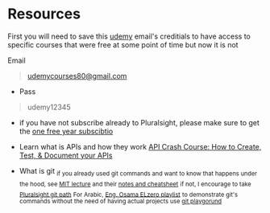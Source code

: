 # Resources
First you will need to save this [udemy](udemy.com) email's creditials to have access to specific courses that were free at some point of time but now it is not

Email
> udemycourses80@gmail.com
- Pass 
> udemy12345

- if you have not subscribe already to Pluralsight, please make sure to get the [one free year subscibtio](https://www.pluralsightone.org/product/education/code-org-redemption-3m?fbclid=IwAR1oskG-AHFWQZI2Q_5CVywK6WCSNsWEbcRZ43na9nQZszDj7X1GNFigbTI)

- Learn what is APIs and how they work [API Crash Course: How to Create, Test, & Document your APIs
](https://www.udemy.com/course/api-course/learn/lecture/26889642#overview)

- What is git
<sub>if you already used git commands and want to know that happens under the hood, see [MIT lecture](https://www.youtube.com/watch?v=2sjqTHE0zok) and their [notes and cheatsheet](https://missing.csail.mit.edu/2020/version-control/)</sub>
<sub>if not, I encourage to take [Pluralsight git path](https://app.pluralsight.com/paths/skill/managing-source-code-with-git)</sub>
<sub>For Arabic, [Eng. Osama ELzero playlist](https://www.youtube.com/playlist?list=PLDoPjvoNmBAw4eOj58MZPakHjaO3frVMF)</sub>
<sub>to demonstrate git's commands without the need of having actual projects use [git playgorund](https://learngitbranching.js.org/)</sub>
